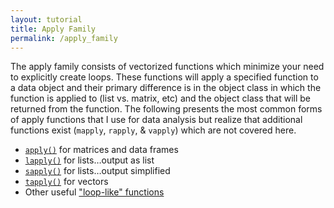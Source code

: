 ```yaml
---
layout: tutorial
title: Apply Family
permalink: /apply_family
---
```


The apply family consists of vectorized functions which minimize your need to explicitly create loops. These functions will apply a specified function to a data object and their primary difference is in the object class in which the function is applied to (list vs. matrix, etc) and the object class that will be returned from the function. The following presents the most common forms of apply functions that I use for data analysis but realize that additional functions exist (`mapply`, `rapply`, & `vapply`) which are not covered here.

- [`apply()`](http://uc-r.github.io/apply_function) for matrices and data frames
- [`lapply()`](http://uc-r.github.io/lapply_function) for lists…output as list
- [`sapply()`](http://uc-r.github.io/sapply_function) for lists…output simplified
- [`tapply()`](http://uc-r.github.io/tapply_function) for vectors
- Other useful ["loop-like" functions](http://uc-r.github.io/loop_like)
